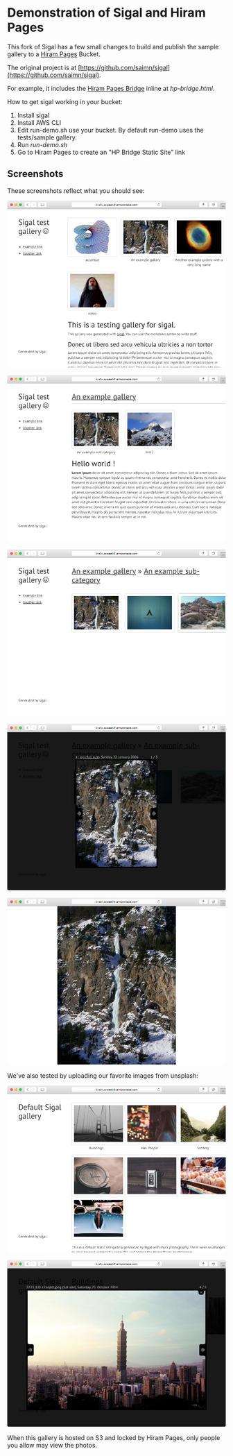 Demonstration of Sigal and Hiram Pages
=======

This fork of Sigal has a few small changes to build and publish the sample gallery to a [Hiram Pages](https://www.hirampages.com) Bucket.

The original project is at [https://github.com/saimn/sigal](https://github.com/saimn/sigal).

For example, it includes the [Hiram Pages Bridge](https://github.com/hiramsoft/hp-bridge) inline at *hp-bridge.html*.

How to get sigal working in your bucket:

1. Install sigal
2. Install AWS CLI
3. Edit run-demo.sh use your bucket.  By default run-demo uses the tests/sample gallery.
4. Run *run-demo.sh*
5. Go to Hiram Pages to create an "HP Bridge Static Site" link

Screenshots
-------

These screenshots reflect what you should see:

![Screenshot 1](./hp-screenshots/ss_1.png)

![Screenshot 2](./hp-screenshots/ss_2.png)

![Screenshot 3](./hp-screenshots/ss_3.png)

![Screenshot 4](./hp-screenshots/ss_4.png)

![Screenshot 5](./hp-screenshots/ss_5.png)


We've also tested by uploading our favorite images from unsplash:

![Unsplash Screenshot 1](./hp-screenshots/ss_unsplash_1.png)

![Unsplash Screenshot 2](./hp-screenshots/ss_unsplash_2.png)

When this gallery is hosted on S3 and locked by Hiram Pages, only people you allow may view the photos.